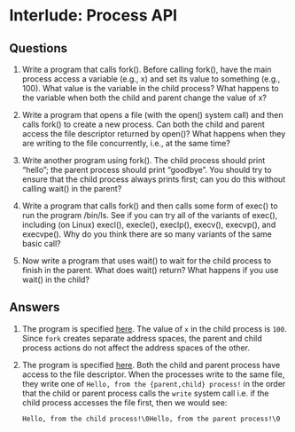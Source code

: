 # Interlude: Process API

## Questions

1. Write a program that calls fork(). Before calling fork(), have the main
   process access a variable (e.g., x) and set its value to something (e.g.,
   100). What value is the variable in the child process? What happens to the
   variable when both the child and parent change the value of x?

2. Write a program that opens a file (with the open() system call) and then
   calls fork() to create a new process. Can both the child and parent access
   the file descriptor returned by open()? What happens when they are writing to
   the file concurrently, i.e., at the same time?

3. Write another program using fork(). The child process should print “hello”;
   the parent process should print “goodbye”. You should try to ensure that the
   child process always prints first; can you do this without calling wait() in
   the parent?

4. Write a program that calls fork() and then calls some form of exec() to run
   the program /bin/ls. See if you can try all of the variants of exec(),
   including (on Linux) execl(), execle(), execlp(), execv(), execvp(), and
   execvpe(). Why do you think there are so many variants of the same basic
   call?

5. Now write a program that uses wait() to wait for the child process to finish
   in the parent. What does wait() return? What happens if you use wait() in the
   child?

## Answers

1. The program is specified [here](src/1.c). The value of `x` in the child
   process is `100`. Since `fork` creates separate address spaces, the parent
   and child process actions do not affect the address spaces of the other.

2. The program is specified [here](src/2.c). Both the child and parent process
   have access to the file descriptor. When the processes write to the same
   file, they write one of `Hello, from the {parent,child} process!` in the
   order that the child or parent process calls the `write` system call i.e. if
   the child process accesses the file first, then we would see:

   ```txt
   Hello, from the child process!\0Hello, from the parent process!\0
   ```
